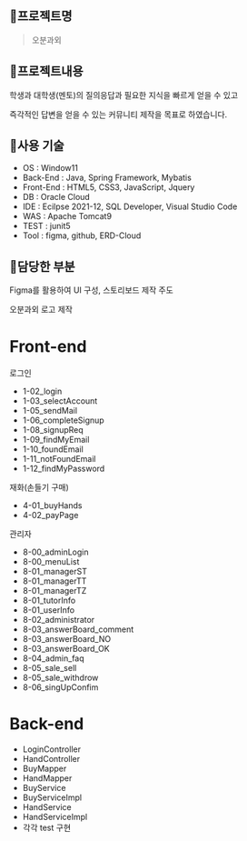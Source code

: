 ## :pushpin:프로젝트명

>오분과외


## :pushpin:프로젝트내용

학생과 대학생(멘토)의 질의응답과  필요한 지식을 빠르게 얻을 수 있고

즉각적인 답변을 얻을 수 있는 커뮤니티 제작을 목표로 하였습니다. 


## :pushpin:사용 기술

- OS : Window11
- Back-End : Java, Spring Framework, Mybatis 
- Front-End : HTML5, CSS3, JavaScript, Jquery
- DB : Oracle Cloud
- IDE : Ecilpse 2021-12, SQL Developer, Visual Studio Code
- WAS : Apache Tomcat9
- TEST : junit5
- Tool : figma, github, ERD-Cloud 


## :pushpin:담당한 부분

Figma를 활용하여 UI 구성, 스토리보드 제작 주도

오분과외 로고 제작


# Front-end

 로그인
- 1-02_login
- 1-03_selectAccount
- 1-05_sendMail
- 1-06_completeSignup
- 1-08_signupReq
- 1-09_findMyEmail
- 1-10_foundEmail
- 1-11_notFoundEmail
- 1-12_findMyPassword

 재화(손들기 구매)
- 4-01_buyHands
- 4-02_payPage

 관리자
- 8-00_adminLogin
- 8-00_menuList
- 8-01_managerST
- 8-01_managerTT
- 8-01_managerTZ
- 8-01_tutorInfo
- 8-01_userInfo
- 8-02_administrator
- 8-03_answerBoard_comment
- 8-03_answerBoard_NO
- 8-03_answerBoard_OK
- 8-04_admin_faq
- 8-05_sale_sell
- 8-05_sale_withdrow
- 8-06_singUpConfim



# Back-end

- LoginController
- HandController
- BuyMapper
- HandMapper
- BuyService
- BuyServiceImpl
- HandService
- HandServiceImpl
- 각각 test 구현





